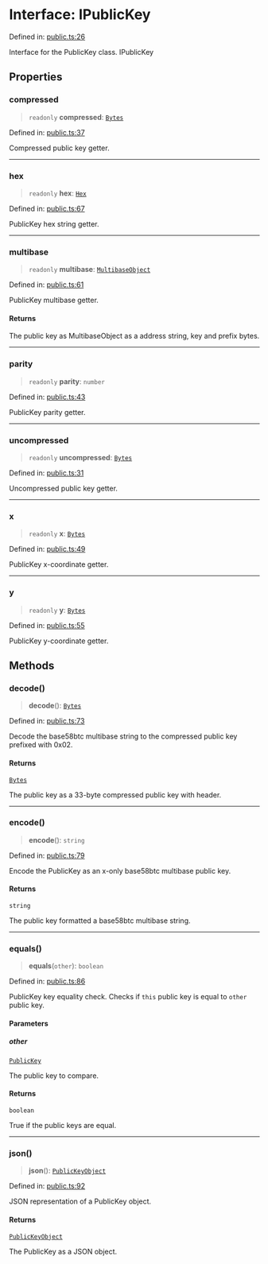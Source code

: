 # Interface: IPublicKey

Defined in: [public.ts:26](https://github.com/dcdpr/did-btcr2-js/blob/c82bc5c69016e1146a0c52c6e6b21621f5abd6d4/packages/keypair/src/public.ts#L26)

Interface for the PublicKey class.
 IPublicKey

## Properties

### compressed

> `readonly` **compressed**: [`Bytes`](../../common/type-aliases/Bytes.md)

Defined in: [public.ts:37](https://github.com/dcdpr/did-btcr2-js/blob/c82bc5c69016e1146a0c52c6e6b21621f5abd6d4/packages/keypair/src/public.ts#L37)

Compressed public key getter.

***

### hex

> `readonly` **hex**: [`Hex`](../../common/type-aliases/Hex.md)

Defined in: [public.ts:67](https://github.com/dcdpr/did-btcr2-js/blob/c82bc5c69016e1146a0c52c6e6b21621f5abd6d4/packages/keypair/src/public.ts#L67)

PublicKey hex string getter.

***

### multibase

> `readonly` **multibase**: [`MultibaseObject`](../../common/type-aliases/MultibaseObject.md)

Defined in: [public.ts:61](https://github.com/dcdpr/did-btcr2-js/blob/c82bc5c69016e1146a0c52c6e6b21621f5abd6d4/packages/keypair/src/public.ts#L61)

PublicKey multibase getter.

#### Returns

The public key as MultibaseObject as a address string, key and prefix bytes.

***

### parity

> `readonly` **parity**: `number`

Defined in: [public.ts:43](https://github.com/dcdpr/did-btcr2-js/blob/c82bc5c69016e1146a0c52c6e6b21621f5abd6d4/packages/keypair/src/public.ts#L43)

PublicKey parity getter.

***

### uncompressed

> `readonly` **uncompressed**: [`Bytes`](../../common/type-aliases/Bytes.md)

Defined in: [public.ts:31](https://github.com/dcdpr/did-btcr2-js/blob/c82bc5c69016e1146a0c52c6e6b21621f5abd6d4/packages/keypair/src/public.ts#L31)

Uncompressed public key getter.

***

### x

> `readonly` **x**: [`Bytes`](../../common/type-aliases/Bytes.md)

Defined in: [public.ts:49](https://github.com/dcdpr/did-btcr2-js/blob/c82bc5c69016e1146a0c52c6e6b21621f5abd6d4/packages/keypair/src/public.ts#L49)

PublicKey x-coordinate getter.

***

### y

> `readonly` **y**: [`Bytes`](../../common/type-aliases/Bytes.md)

Defined in: [public.ts:55](https://github.com/dcdpr/did-btcr2-js/blob/c82bc5c69016e1146a0c52c6e6b21621f5abd6d4/packages/keypair/src/public.ts#L55)

PublicKey y-coordinate getter.

## Methods

### decode()

> **decode**(): [`Bytes`](../../common/type-aliases/Bytes.md)

Defined in: [public.ts:73](https://github.com/dcdpr/did-btcr2-js/blob/c82bc5c69016e1146a0c52c6e6b21621f5abd6d4/packages/keypair/src/public.ts#L73)

Decode the base58btc multibase string to the compressed public key prefixed with 0x02.

#### Returns

[`Bytes`](../../common/type-aliases/Bytes.md)

The public key as a 33-byte compressed public key with header.

***

### encode()

> **encode**(): `string`

Defined in: [public.ts:79](https://github.com/dcdpr/did-btcr2-js/blob/c82bc5c69016e1146a0c52c6e6b21621f5abd6d4/packages/keypair/src/public.ts#L79)

Encode the PublicKey as an x-only base58btc multibase public key.

#### Returns

`string`

The public key formatted a base58btc multibase string.

***

### equals()

> **equals**(`other`): `boolean`

Defined in: [public.ts:86](https://github.com/dcdpr/did-btcr2-js/blob/c82bc5c69016e1146a0c52c6e6b21621f5abd6d4/packages/keypair/src/public.ts#L86)

PublicKey key equality check. Checks if `this` public key is equal to `other` public key.

#### Parameters

##### other

[`PublicKey`](../classes/PublicKey.md)

The public key to compare.

#### Returns

`boolean`

True if the public keys are equal.

***

### json()

> **json**(): [`PublicKeyObject`](../../common/type-aliases/PublicKeyObject.md)

Defined in: [public.ts:92](https://github.com/dcdpr/did-btcr2-js/blob/c82bc5c69016e1146a0c52c6e6b21621f5abd6d4/packages/keypair/src/public.ts#L92)

JSON representation of a PublicKey object.

#### Returns

[`PublicKeyObject`](../../common/type-aliases/PublicKeyObject.md)

The PublicKey as a JSON object.
